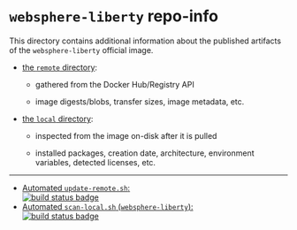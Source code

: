# `websphere-liberty` repo-info

This directory contains additional information about the published artifacts of the `websphere-liberty` official image.

-	[the `remote` directory](remote/):

	-	gathered from the Docker Hub/Registry API

	-	image digests/blobs, transfer sizes, image metadata, etc.

-	[the `local` directory](local/):

	-	inspected from the image on-disk after it is pulled

	-	installed packages, creation date, architecture, environment variables, detected licenses, etc.

---

-	[Automated `update-remote.sh`:  
	![build status badge](https://doi-janky.infosiftr.net/job/repo-info/job/remote/badge/icon)](https://doi-janky.infosiftr.net/job/repo-info/job/remote/)
-	[Automated `scan-local.sh` (`websphere-liberty`):  
	![build status badge](https://doi-janky.infosiftr.net/job/repo-info/job/local/job/websphere-liberty/badge/icon)](https://doi-janky.infosiftr.net/job/repo-info/job/local/job/websphere-liberty)
